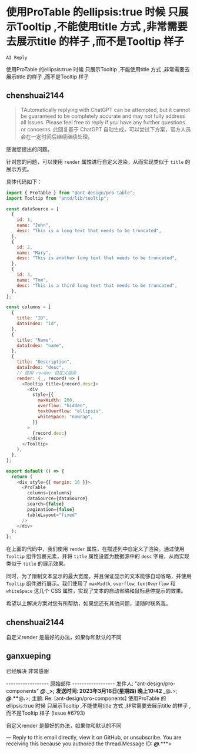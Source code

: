 # 使用ProTable 的ellipsis:true 时候 只展示Tooltip ,不能使用title 方式 ,非常需要去展示title 的样子 ,而不是Tooltip 样子

`AI Reply`

使用ProTable 的ellipsis:true 时候 只展示Tooltip ,不能使用title 方式 ,非常需要去展示title 的样子 ,而不是Tooltip 样子

## chenshuai2144

> TAutomatically replying with ChatGPT can be attempted, but it cannot be guaranteed to be completely accurate and may not fully address all issues. Please feel free to reply if you have any further questions or concerns.
> 此回复基于 ChatGPT 自动生成，可以尝试下方案，官方人员会在一定时间后继续继续处理。

感谢您提出的问题。

针对您的问题，可以使用 `render` 属性进行自定义渲染，从而实现类似于 `title` 的展示方式。

具体代码如下：

```javascript
import { ProTable } from "@ant-design/pro-table";
import Tooltip from "antd/lib/tooltip";

const dataSource = [
  {
    id: 1,
    name: "John",
    desc: "This is a long text that needs to be truncated",
  },
  {
    id: 2,
    name: "Mary",
    desc: "This is another long text that needs to be truncated",
  },
  {
    id: 3,
    name: "Tom",
    desc: "This is a third long text that needs to be truncated",
  },
];

const columns = [
  {
    title: "ID",
    dataIndex: "id",
  },
  {
    title: "Name",
    dataIndex: "name",
  },
  {
    title: "Description",
    dataIndex: "desc",
    // 使用 render 自定义渲染
    render: (_, record) => (
      <Tooltip title={record.desc}>
        <div
          style={{
            maxWidth: 200,
            overflow: "hidden",
            textOverflow: "ellipsis",
            whiteSpace: "nowrap",
          }}
        >
          {record.desc}
        </div>
      </Tooltip>
    ),
  },
];

export default () => {
  return (
    <div style={{ margin: 16 }}>
      <ProTable
        columns={columns}
        dataSource={dataSource}
        search={false}
        pagination={false}
        tableLayout="fixed"
      />
    </div>
  );
};
```

在上面的代码中，我们使用 `render` 属性，在描述列中自定义了渲染。通过使用 `Tooltip` 组件包裹元素，并将 `title` 属性设置为数据源中的 `desc` 字段，从而实现类似于 `title` 的展示效果。

同时，为了限制文本显示的最大宽度，并且保证显示的文本能够自动省略，并使用 `Tooltip` 组件进行展示。我们使用了 `maxWidth`, `overflow`, `textOverflow` 和 `whiteSpace` 这几个 CSS 属性，实现了文本的自动省略和鼠标悬停提示的效果。

希望以上解决方案对您有所帮助，如果您还有其他问题，请随时联系我。

## chenshuai2144

自定义render 是最好的办法，如果你和默认的不同

## ganxueping

已经解决 非常感谢

------------------&nbsp;原始邮件&nbsp;------------------
发件人: "ant-design/pro-components" **_@_**.**_&gt;;
发送时间:&nbsp;2023年3月16日(星期四) 晚上10:42
_**@**_._**&gt;;
**_@_**.**\*\***@**_._**&gt;;
主题:&nbsp;Re: [ant-design/pro-components] 使用ProTable 的ellipsis:true 时候 只展示Tooltip ,不能使用title 方式 ,非常需要去展示title 的样子 ,而不是Tooltip 样子 (Issue #6793)

自定义render 是最好的办法，如果你和默认的不同

—
Reply to this email directly, view it on GitHub, or unsubscribe.
You are receiving this because you authored the thread.Message ID: **_@_**.\*\*\*&gt;
